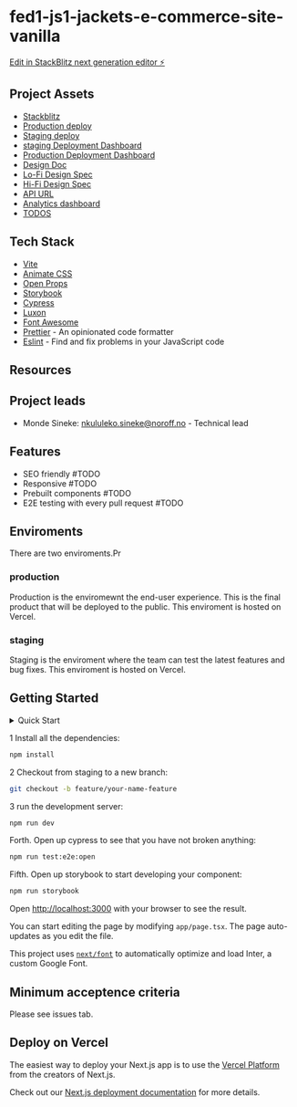# fed1-js1-jackets-e-commerce-site-vanilla

[Edit in StackBlitz next generation editor ⚡️](https://stackblitz.com/~/github.com/S3ak/fed1-js1-jackets-e-commerce-site-vanilla)

## Project Assets

- [Stackblitz](https://stackblitz.com/~/github.com/S3ak/fed1-js1-jackets-e-commerce-site-vanilla)
- [Production deploy](https://outerdimensionaldrip.vercel.app/)
- [Staging deploy](https://outerdimensionaldrip.netlify.app)
- [staging Deployment Dashboard](https://app.netlify.com/sites/outerdimensionaldrip/overview)
- [Production Deployment Dashboard](https://vercel.com/monde-sinekes-projects/outerdimensionaldrip)
- [Design Doc](https://www.figma.com/board/thVST2qvAmfqEFS3JjU3GU/FED-JS1-Jackets-E-commerce-website?node-id=0-1&t=MmdtghNgkkem48SX-1)
- [Lo-Fi Design Spec]()
- [Hi-Fi Design Spec]()
- [API URL](https://docs.noroff.dev/docs/v2/e-commerce/rainy-days)
- [Analytics dashboard](#TODO:@Mo)
- [TODOS](https://github.com/S3ak/fed1-js1-jackets-e-commerce-site-vanilla/issues)

## Tech Stack

- [Vite](https://nextjs.org/)
- [Animate CSS](https://animate.style/)
- [Open Props](https://open-props.style/)
- [Storybook](https://storybook.js.org/)
- [Cypress](https://www.cypress.io/)
- [Luxon](https://moment.github.io/luxon/#/)
- [Font Awesome](https://fontawesome.com/search?ic=free)
- [Prettier](https://prettier.io/) - An opinionated code formatter
- [Eslint](https://eslint.org/) - Find and fix problems in your JavaScript code

## Resources

## Project leads

- Monde Sineke: <nkululeko.sineke@noroff.no> - Technical lead

## Features

- SEO friendly #TODO
- Responsive #TODO
- Prebuilt components #TODO
- E2E testing with every pull request #TODO

## Enviroments

There are two enviroments.Pr

### production

Production is the enviromewnt the end-user experience. This is the final product that will be deployed to the public. This enviroment is hosted on Vercel.

### staging

Staging is the enviroment where the team can test the latest features and bug fixes. This enviroment is hosted on Vercel.

## Getting Started

<details>
  <summary>Quick Start</summary>
  
- Checkout using VScode
- press *F1* and type `git:clone`
- Install packages
- press *F1* and type `run task` and hit enter.
- type `npm` and hit enter.
- type `install` and hit enter.
- press *F5*

</details>

1 Install all the dependencies:

```bash
npm install
```

2 Checkout from staging to a new branch:

```bash
git checkout -b feature/your-name-feature
```

3 run the development server:

```bash
npm run dev
```

Forth. Open up cypress to see that you have not broken anything:

```bash
npm run test:e2e:open
```

Fifth. Open up storybook to start developing your component:

```bash
npm run storybook
```

Open [http://localhost:3000](http://localhost:3000) with your browser to see the result.

You can start editing the page by modifying `app/page.tsx`. The page auto-updates as you edit the file.

This project uses [`next/font`](https://nextjs.org/docs/basic-features/font-optimization) to automatically optimize and load Inter, a custom Google Font.

## Minimum acceptence criteria

Please see issues tab.

## Deploy on Vercel

The easiest way to deploy your Next.js app is to use the [Vercel Platform](https://vercel.com/new?utm_medium=default-template&filter=next.js&utm_source=create-next-app&utm_campaign=create-next-app-readme) from the creators of Next.js.

Check out our [Next.js deployment documentation](https://nextjs.org/docs/deployment) for more details.

